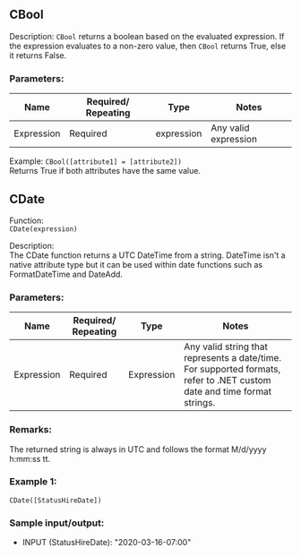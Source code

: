 ## CBool

Description: `CBool` returns a boolean based on the evaluated expression. If the expression evaluates to a non-zero value, then `CBool` returns True, else it returns False.

### Parameters:

| Name | Required/ Repeating | Type | Notes |
| ---- | ------------------- | ---- | ----- |
| Expression | Required | expression | Any valid expression |

Example: `CBool([attribute1] = [attribute2])`  
Returns True if both attributes have the same value.

## CDate

Function:  
`CDate(expression)`

Description:  
The CDate function returns a UTC DateTime from a string. DateTime isn't a native attribute type but it can be used within date functions such as FormatDateTime and DateAdd.

### Parameters:

| Name | Required/ Repeating | Type | Notes |
| ---- | ------------------- | ---- | ----- |
| Expression | Required | Expression | Any valid string that represents a date/time. For supported formats, refer to .NET custom date and time format strings. |

### Remarks:

The returned string is always in UTC and follows the format M/d/yyyy h:mm:ss tt.

### Example 1:

`CDate([StatusHireDate])`

### Sample input/output:

- INPUT (StatusHireDate): "2020-03-16-07:00"
